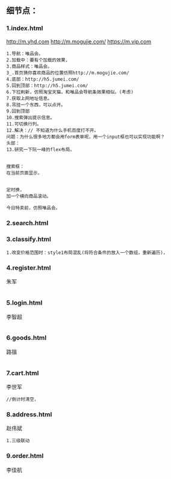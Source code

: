 ## 细节点：

### 1.index.html
http://m.yhd.com
http://m.mogujie.com/
https://m.vip.com
```
1.导航：唯品会。
2.加载中：要有个加载的效果，
3.商品样式：唯品会。
3_.首页猜你喜欢商品的位置仿照http://m.mogujie.com/
4.底部：http://h5.jumei.com/
5.回到顶部：http://h5.jumei.com/
6.下拉刷新，仿照淘宝天猫，和唯品会导航条效果相似。(考虑)
7.获取上网地址信息。
8.吊挂一个东西，可以点开。
9.回到顶部
10.搜索弹出提示信息。
11.可切换行列。
12.解决：// 不知道为什么手机百度打不开。
问题：为什么很多地方都会用form表单呢，用一个input框也可以实现功能啊？
头部：
13.研究一下阮一峰的flex布局，


搜索框：
在当前页面显示，


定时换，
加一个横向商品滚动。

今日特卖前，仿照唯品会。
```
### 2.search.html
### 3.classify.html
```
1.改变价格范围时：style1布局混乱(将符合条件的放入一个数组，重新遍历)，
```


### 4.register.html
朱军
```
```
### 5.login.html
李智超

```
```
### 6.goods.html
路锴
```
```
### 7.cart.html
李世军

```
//倒计时清空，
```
### 8.address.html
赵伟斌

```
1.三级联动
```

### 9.order.html
李佳航

```
```